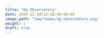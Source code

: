 ```yaml
---
title: "Ag Observatory"
date: 2020-12-28T12:38:46-04:00
image_path: "img/teams/ag-observatory.png"
weight: 1
draft: true
---
```


